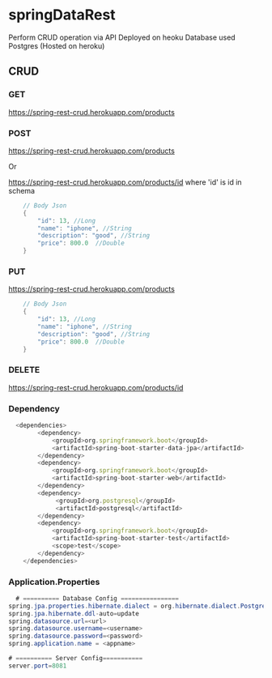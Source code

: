 # springDataRest

Perform CRUD operation via API
Deployed on heoku
Database used Postgres (Hosted on heroku)

## CRUD

### GET

https://spring-rest-crud.herokuapp.com/products

### POST

https://spring-rest-crud.herokuapp.com/products

Or

https://spring-rest-crud.herokuapp.com/products/id where 'id' is id in schema

```java
    // Body Json 
    {
        "id": 13, //Long
        "name": "iphone", //String
        "description": "good", //String
        "price": 800.0  //Double
    }
```

### PUT

https://spring-rest-crud.herokuapp.com/products

```java
    // Body Json 
    {
        "id": 13, //Long
        "name": "iphone", //String
        "description": "good", //String
        "price": 800.0  //Double
    }
```
### DELETE

https://spring-rest-crud.herokuapp.com/products/id

### Dependency 
```javascript
  <dependencies>
		<dependency>
			<groupId>org.springframework.boot</groupId>
			<artifactId>spring-boot-starter-data-jpa</artifactId>
		</dependency>
		<dependency>
			<groupId>org.springframework.boot</groupId>
			<artifactId>spring-boot-starter-web</artifactId>
		</dependency>
		<dependency>
			 <groupId>org.postgresql</groupId>
			 <artifactId>postgresql</artifactId>
		</dependency> 
		<dependency>
			<groupId>org.springframework.boot</groupId>
			<artifactId>spring-boot-starter-test</artifactId>
			<scope>test</scope>
		</dependency>
	</dependencies>
```

### Application.Properties
```java
  # ========== Database Config ================
spring.jpa.properties.hibernate.dialect = org.hibernate.dialect.PostgreSQLDialect
spring.jpa.hibernate.ddl-auto=update
spring.datasource.url=<url>
spring.datasource.username=<username>
spring.datasource.password=<password>
spring.application.name = <appname>

# ========== Server Config===========
server.port=8081
```


